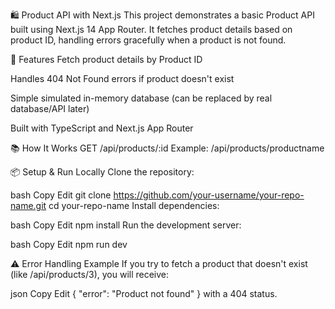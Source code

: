 🛍️ Product API with Next.js
This project demonstrates a basic Product API built using Next.js 14 App Router.
It fetches product details based on product ID, handling errors gracefully when a product is not found.

🚀 Features
Fetch product details by Product ID

Handles 404 Not Found errors if product doesn't exist

Simple simulated in-memory database (can be replaced by real database/API later)

Built with TypeScript and Next.js App Router


📚 How It Works
GET /api/products/:id
Example: /api/products/productname

📦 Setup & Run Locally
Clone the repository:

bash
Copy
Edit
git clone https://github.com/your-username/your-repo-name.git
cd your-repo-name
Install dependencies:

bash
Copy
Edit
npm install
Run the development server:

bash
Copy
Edit
npm run dev
 

⚠️ Error Handling Example
If you try to fetch a product that doesn't exist (like /api/products/3), you will receive:

json
Copy
Edit
{
  "error": "Product not found"
}
with a 404 status.